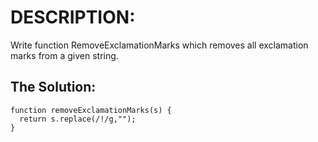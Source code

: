 # DESCRIPTION:
Write function RemoveExclamationMarks which removes all exclamation marks from a given string.

## The Solution:
```
function removeExclamationMarks(s) {
  return s.replace(/!/g,"");
}
```